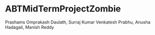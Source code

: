 # ABTMidTermProjectZombie
Prashams Omprakash Daulath, Surraj Kumar Venkatesh Prabhu, Anusha Hadagali, Manish Reddy
